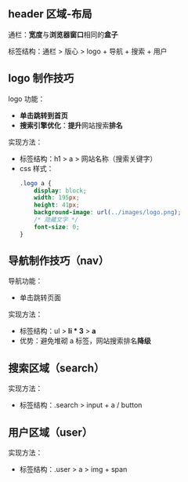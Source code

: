 ## header 区域-布局
通栏：**宽度**与**浏览器窗口**相同的**盒子**

标签结构：通栏 > 版心 > logo + 导航 + 搜索 + 用户

## logo 制作技巧
logo 功能：
* **单击跳转到首页**
* **搜索引擎优化**：**提升**网站搜索**排名**

实现方法：
* 标签结构：h1 > a > 网站名称（搜索关键字）
* css 样式：
    ```css
    .logo a {
        display: block;
        width: 195px;
        height: 41px;
        background-image: url(../images/logo.png);
        /* 隐藏文字 */
        font-size: 0;
    }
    ```

## 导航制作技巧（nav）
导航功能：
* 单击跳转页面

实现方法：
* 标签结构：ul > **li * 3** > **a**
* 优势：避免堆砌 a 标签，网站搜索排名**降级**

## 搜索区域（search）
实现方法：
* 标签结构：.search > input + a / button

## 用户区域（user）
实现方法：
* 标签结构：.user > a > img + span
